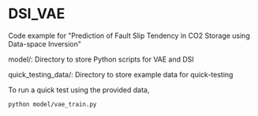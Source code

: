 # DSI_VAE
Code example for "Prediction of Fault Slip Tendency in CO2 Storage using Data-space Inversion"

model/: Directory to store Python scripts for VAE and DSI

quick_testing_data/: Directory to store example data for quick-testing

To run a quick test using the provided data, 
```bash
python model/vae_train.py
